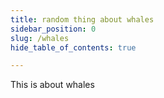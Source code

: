 ```yaml
---
title: random thing about whales
sidebar_position: 0
slug: /whales
hide_table_of_contents: true

---
```




This is about whales

